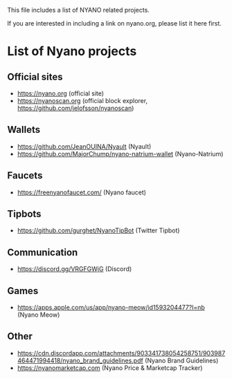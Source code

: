 This file includes a list of NYANO related projects.

If you are interested in including a link on nyano.org, please list it here first.

# List of Nyano projects
## Official sites
* https://nyano.org (official site)
* https://nyanoscan.org (official block explorer, https://github.com/jelofsson/nyanoscan)

## Wallets
* https://github.com/JeanOUINA/Nyault (Nyault)
* https://github.com/MajorChump/nyano-natrium-wallet (Nyano-Natrium)

## Faucets
* https://freenyanofaucet.com/ (Nyano faucet)

## Tipbots
* https://github.com/gurghet/NyanoTipBot (Twitter Tipbot)

## Communication
* https://discord.gg/VRGFGWjG (Discord)

## Games
* https://apps.apple.com/us/app/nyano-meow/id1593204477?l=nb (Nyano Meow)

## Other
* https://cdn.discordapp.com/attachments/903341738054258751/903987464471994418/nyano_brand_guidelines.pdf (Nyano Brand Guidelines)
* https://nyanomarketcap.com (Nyano Price & Marketcap Tracker)
